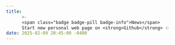 ```yaml
---
title: 
      >-
      <span class="badge badge-pill badge-info">News</span>
      Start new personal web page on <strong>Github</strong> ✨
date: 2025-02-09 20:45:00 -0400
---
```

